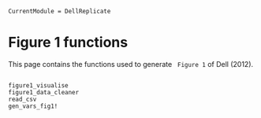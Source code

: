```@meta
CurrentModule = DellReplicate
```
# Figure 1 functions

This page contains the functions used to generate ` Figure 1` of Dell (2012).

```@index
```

```@docs
figure1_visualise
figure1_data_cleaner
read_csv
gen_vars_fig1!
```